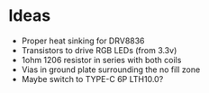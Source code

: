 # Ideas

- Proper heat sinking for DRV8836
- Transistors to drive RGB LEDs (from 3.3v)
- 1ohm 1206 resistor in series with both coils
- Vias in ground plate surrounding the no fill zone
- Maybe switch to TYPE-C 6P LTH10.0?